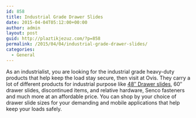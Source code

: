 ```yaml
---
id: 858
title: Industrial Grade Drawer Slides
date: 2015-04-04T05:12:00+00:00
author: admin
layout: post
guid: http://plaztikjezuz.com/?p=858
permalink: /2015/04/04/industrial-grade-drawer-slides/
categories:
  - General
---
```

As an industrialist, you are looking for the industrial grade heavy-duty products that help keep the load stay secure, then visit at Ovis. They carry a lot of different products for industrial purpose like [48&#8243; Drawer slides](http://www.ovisonline.com/48-drawer-slides.aspx), 60&#8243; drawer slides, discontinued items, and relative hardware, Senco fasteners and much more at an affordable price. You can shop by your choice of drawer slide sizes for your demanding and mobile applications that help keep your loads safely.